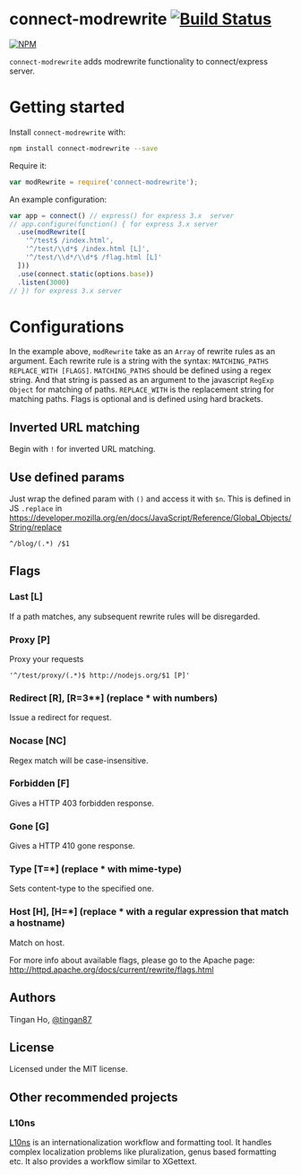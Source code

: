 connect-modrewrite [![Build Status](https://travis-ci.org/tinganho/connect-modrewrite.png)](https://travis-ci.org/tinganho/connect-modrewrite)
========================

[![NPM](https://nodei.co/npm/connect-modrewrite.png?downloads=true&stars=true)](https://nodei.co/npm/connect-modrewrite/)

`connect-modrewrite` adds modrewrite functionality to connect/express server.

# Getting started
Install `connect-modrewrite` with:
```bash
npm install connect-modrewrite --save
```

Require it:

```javascript
var modRewrite = require('connect-modrewrite');
```
An example configuration:

```javascript
var app = connect() // express() for express 3.x  server
// app.configure(function() { for express 3.x server
  .use(modRewrite([
    '^/test$ /index.html',
    '^/test/\\d*$ /index.html [L]',
    '^/test/\\d*/\\d*$ /flag.html [L]'
  ]))
  .use(connect.static(options.base))
  .listen(3000)
// }) for express 3.x server
```

# Configurations
In the example above, `modRewrite` take as an `Array` of rewrite rules as an argument.
Each rewrite rule is a string with the syntax:
`MATCHING_PATHS REPLACE_WITH [FLAGS]`.
`MATCHING_PATHS` should be defined using a regex string. And that string is passed as an argument to the javascript `RegExp Object` for matching of paths. `REPLACE_WITH` is the replacement string for matching paths. Flags is optional and is defined using hard brackets.

## Inverted URL matching
Begin with `!` for inverted URL matching.

## Use defined params
Just wrap the defined param with `()` and access it with `$n`. This is defined in JS `.replace` in https://developer.mozilla.org/en/docs/JavaScript/Reference/Global_Objects/String/replace

`^/blog/(.*) /$1`

## Flags
### Last [L]
If a path matches, any subsequent rewrite rules will be disregarded.

### Proxy [P]
Proxy your requests
```javasript
'^/test/proxy/(.*)$ http://nodejs.org/$1 [P]'
```

### Redirect [R], \[R=3**\] (replace * with numbers)
Issue a redirect for request.

### Nocase [NC]
Regex match will be case-insensitive.

### Forbidden [F]
Gives a HTTP 403 forbidden response.

### Gone [G]
Gives a HTTP 410 gone response.

### Type \[T=*\] (replace * with mime-type)
Sets content-type to the specified one.

### Host [H], \[H=*\] (replace * with a regular expression that match a hostname)
Match on host.

For more info about available flags, please go to the Apache page:
http://httpd.apache.org/docs/current/rewrite/flags.html

## Authors
Tingan Ho, [@tingan87][]

## License
Licensed under the MIT license.

## Other recommended projects
### L10ns
[L10ns][] is an internationalization workflow and formatting tool. It handles complex localization problems like pluralization, genus based formatting etc. It also provides a workflow similar to XGettext.

[@tingan87]: https://twitter.com/tingan87
[L10ns]: http://l10ns.org

